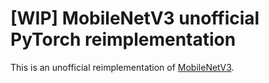 # [WIP] MobileNetV3 unofficial PyTorch reimplementation
This is an unofficial reimplementation of [MobileNetV3](https://arxiv.org/pdf/1905.02244.pdf).
